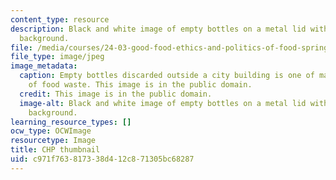 ```yaml
---
content_type: resource
description: Black and white image of empty bottles on a metal lid with a concrete
  background.
file: /media/courses/24-03-good-food-ethics-and-politics-of-food-spring-2017/c971f763817338d412c871305bc68287_24-03_chp-th.jpg
file_type: image/jpeg
image_metadata:
  caption: Empty bottles discarded outside a city building is one of many examples
    of food waste. This image is in the public domain.
  credit: This image is in the public domain.
  image-alt: Black and white image of empty bottles on a metal lid with a concrete
    background.
learning_resource_types: []
ocw_type: OCWImage
resourcetype: Image
title: CHP thumbnail
uid: c971f763-8173-38d4-12c8-71305bc68287
---
```

